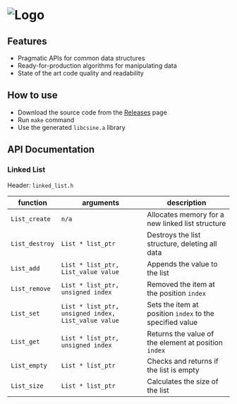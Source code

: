 # ![Logo](http://i.imgur.com/L86x7i1.png)

## Features
- Pragmatic APIs for common data structures
- Ready-for-production algorithms for manipulating data
- State of the art code quality and readability

## How to use
- Download the source code from the [Releases](https://github.com/Mooxmirror/CSine/releases) page
- Run `make` command
- Use the generated `libcsine.a` library

## API Documentation
### Linked List
Header: `linked_list.h`

| function | arguments | description |
|----------|-----------|-------------|
| `List_create` | `n/a` | Allocates memory for a new linked list structure |
| `List_destroy` | `List * list_ptr` | Destroys the list structure, deleting all data |
| `List_add` | `List * list_ptr, List_value value` | Appends the value to the list |
| `List_remove` | `List * list_ptr, unsigned index` | Removed the item at the position `index` |
| `List_set` | `List * list_ptr, unsigned index, List_value value` | Sets the item at position `index` to the specified value |
| `List_get` | `List * list_ptr, unsigned index` | Returns the value of the element at position `index`|
| `List_empty` | `List * list_ptr` | Checks and returns if the list is empty |
| `List_size` | `List * list_ptr` | Calculates the size of the list |
